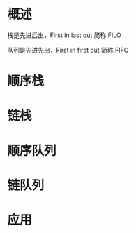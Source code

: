 # 概述
栈是先进后出，First in last out 简称 FILO

队列是先进先出，First in first out 简称 FIFO 

# 顺序栈

# 链栈

# 顺序队列

# 链队列

# 应用


